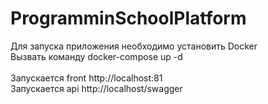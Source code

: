 # ProgramminSchoolPlatform

Для запуска приложения необходимо установить Docker \
Вызвать команду docker-compose up -d \
\
Запускается front http://localhost:81 \
Запускается api http://localhost/swagger 
